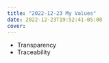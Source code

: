 ```yaml
---
title: "2022-12-23 My Values"
date: 2022-12-23T19:52:41-05:00
cover:
---
```


- Transparency
- Traceability
